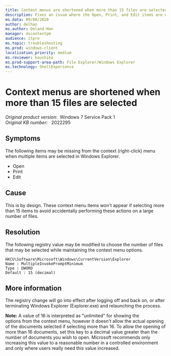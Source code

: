 ```yaml
---
title: Context menus are shortened when more than 15 files are selected
description: Fixes an issue where the Open, Print, and Edit items are missing from the context menu when you select multiple items in Windows Explorer.
ms.data: 09/08/2020
author: delhan
ms.author: Deland-Han
manager: dscontentpm
audience: itpro
ms.topic: troubleshooting
ms.prod: windows-client
localization_priority: medium
ms.reviewer: kaushika
ms.prod-support-area-path: File Explorer/Windows Explorer
ms.technology: ShellExperience
---
```

# Context menus are shortened when more than 15 files are selected

_Original product version:_ &nbsp;Windows 7 Service Pack 1  
_Original KB number:_ &nbsp; 2022295

## Symptoms

The following items may be missing from the context (right-click) menu when multiple items are selected in Windows Explorer.

- Open
- Print
- Edit

## Cause

This is by design. These context menu items won't appear if selecting more than 15 items to avoid accidentally performing these actions on a large number of files.

## Resolution

The following registry value may be modified to choose the number of files that may be selected while maintaining the context menu options.

```console
HKCU\Software\Microsoft\Windows\CurrentVersion\Explorer
Name : MultipleInvokePromptMinimum
Type : DWORD
Default : 15 (decimal)
```

## More information

The registry change will go into effect after logging off and back on, or after terminating Windows Explorer (Explorer.exe) and relaunching the process.

**Note:** A value of 16 is interpreted as "unlimited" for showing the options from the context menu, however it doesn't allow the actual opening of the documents selected if selecting more than 16. To allow the opening of more than 16 documents, set this key to a decimal value greater than the number of documents you wish to open. Microsoft recommends only increasing this value to a reasonable number in a controlled environment and only where users really need this value increased.
